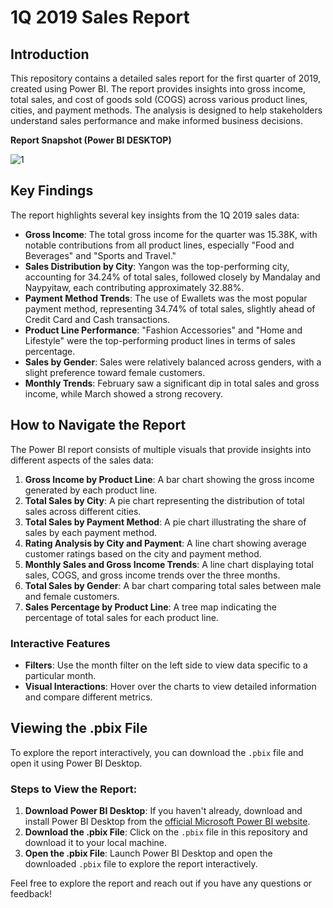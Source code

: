 # 1Q 2019 Sales Report

## Introduction

This repository contains a detailed sales report for the first quarter of 2019, created using Power BI. The report provides insights into gross income, total sales, and cost of goods sold (COGS) across various product lines, cities, and payment methods. The analysis is designed to help stakeholders understand sales performance and make informed business decisions.


**Report Snapshot (Power BI DESKTOP)**

![1](https://github.com/user-attachments/assets/f98c9186-704c-4bd4-8318-15d31ab526ed)
 
## Key Findings

The report highlights several key insights from the 1Q 2019 sales data:

- **Gross Income**: The total gross income for the quarter was 15.38K, with notable contributions from all product lines, especially "Food and Beverages" and "Sports and Travel."
- **Sales Distribution by City**: Yangon was the top-performing city, accounting for 34.24% of total sales, followed closely by Mandalay and Naypyitaw, each contributing approximately 32.88%.
- **Payment Method Trends**: The use of Ewallets was the most popular payment method, representing 34.74% of total sales, slightly ahead of Credit Card and Cash transactions.
- **Product Line Performance**: "Fashion Accessories" and "Home and Lifestyle" were the top-performing product lines in terms of sales percentage.
- **Sales by Gender**: Sales were relatively balanced across genders, with a slight preference toward female customers.
- **Monthly Trends**: February saw a significant dip in total sales and gross income, while March showed a strong recovery.

## How to Navigate the Report

The Power BI report consists of multiple visuals that provide insights into different aspects of the sales data:

1. **Gross Income by Product Line**: A bar chart showing the gross income generated by each product line.
2. **Total Sales by City**: A pie chart representing the distribution of total sales across different cities.
3. **Total Sales by Payment Method**: A pie chart illustrating the share of sales by each payment method.
4. **Rating Analysis by City and Payment**: A line chart showing average customer ratings based on the city and payment method.
5. **Monthly Sales and Gross Income Trends**: A line chart displaying total sales, COGS, and gross income trends over the three months.
6. **Total Sales by Gender**: A bar chart comparing total sales between male and female customers.
7. **Sales Percentage by Product Line**: A tree map indicating the percentage of total sales for each product line.

### Interactive Features

- **Filters**: Use the month filter on the left side to view data specific to a particular month.
- **Visual Interactions**: Hover over the charts to view detailed information and compare different metrics.

## Viewing the .pbix File

To explore the report interactively, you can download the `.pbix` file and open it using Power BI Desktop.

### Steps to View the Report:

1. **Download Power BI Desktop**: If you haven't already, download and install Power BI Desktop from the [official Microsoft Power BI website](https://powerbi.microsoft.com/desktop/).
2. **Download the .pbix File**: Click on the `.pbix` file in this repository and download it to your local machine.
3. **Open the .pbix File**: Launch Power BI Desktop and open the downloaded `.pbix` file to explore the report interactively.

Feel free to explore the report and reach out if you have any questions or feedback!
